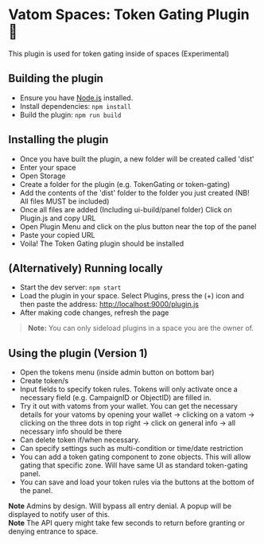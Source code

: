 # Vatom Spaces: Token Gating Plugin 🔌

This plugin is used for token gating inside of spaces (Experimental)

## Building the plugin
- Ensure you have [Node.js](https://nodejs.org) installed.
- Install dependencies: `npm install`
- Build the plugin: `npm run build`

## Installing the plugin
- Once you have built the plugin, a new folder will be created called 'dist'
- Enter your space
- Open Storage
- Create a folder for the plugin (e.g. TokenGating or token-gating)
- Add the contents of the 'dist' folder to the folder you just created (NB! All files MUST be included)
- Once all files are added (Including ui-build/panel folder) Click on Plugin.js and copy URL
- Open Plugin Menu and click on the plus button near the top of the panel
- Paste your copied URL
- Voila! The Token Gating plugin should be installed

## (Alternatively) Running locally
- Start the dev server: `npm start`
- Load the plugin in your space. Select Plugins, press the (+) icon and then paste the address: [http://localhost:9000/plugin.js](http://localhost:9000/plugin.js)
- After making code changes, refresh the page

> **Note:** You can only sideload plugins in a space you are the owner of.

## Using the plugin (Version 1)
- Open the tokens menu (inside admin button on bottom bar)
- Create token/s
- Input fields to specify token rules. Tokens will only activate once a necessary field (e.g. CampaignID or ObjectID) are filled in.
- Try it out with vatoms from your wallet. You can get the necessary details for your vatoms by opening your wallet -> clicking on a vatom -> clicking on the three dots in top right -> click on general info -> all necessary info should be there
- Can delete token if/when necessary.
- Can specify settings such as multi-condition or time/date restriction
- You can add a token gating component to zone objects. This will allow gating that specific zone. Will have same UI as standard token-gating panel.
- You can save and load your token rules via the buttons at the bottom of the panel.

**Note** Admins by design. Will bypass all entry denial. A popup will be displayed to notify user of this. <br />
**Note** The API query might take few seconds to return before granting or denying entrance to space.